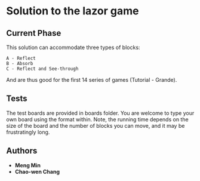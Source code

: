 # Solution to the lazor game

## Current Phase

This solution can accommodate three types of blocks:
 ```
 A - Reflect
 B - Absorb
 C - Reflect and See-through
 ```
 And are thus good for the first 14 series of games (Tutorial - Grande).

 ## Tests

 The test boards are provided in boards folder. You are welcome to type your own board
 using the format within. Note, the running time depends on the size of the board and
 the number of blocks you can move, and it may be frustratingly long.

 ## Authors

 * **Meng Min**
 * **Chao-wen Chang**
